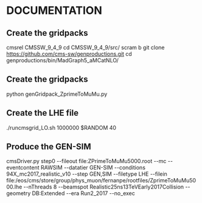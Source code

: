DOCUMENTATION
=========================

Create the gridpacks
--------------
cmsrel CMSSW_9_4_9
cd CMSSW_9_4_9/src/
scram b
git clone https://github.com/cms-sw/genproductions.git
cd genproductions/bin/MadGraph5_aMCatNLO/

Create the gridpacks
--------------
python genGridpack_ZprimeToMuMu.py


Create the LHE file
--------------
./runcmsgrid_LO.sh 1000000 $RANDOM 40


Produce the GEN-SIM
--------------

cmsDriver.py step0 --fileout file:ZPrimeToMuMu5000.root --mc --eventcontent RAWSIM --datatier GEN-SIM --conditions 94X_mc2017_realistic_v10 --step GEN,SIM --filetype LHE --filein file:/eos/cms/store/group/phys_muon/fernanpe/rootfiles/ZprimeToMuMu5000.lhe --nThreads 8  --beamspot Realistic25ns13TeVEarly2017Collision --geometry DB:Extended --era Run2_2017 --no_exec